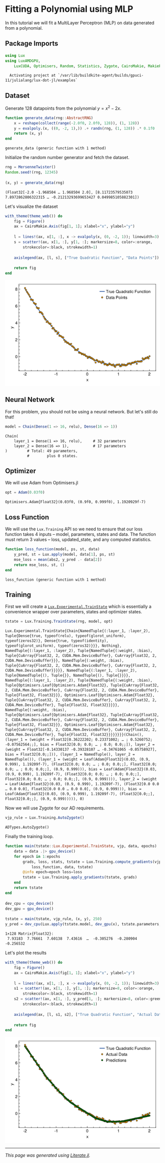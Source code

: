 


<a id='Fitting a Polynomial using MLP'></a>

# Fitting a Polynomial using MLP


In this tutorial we will fit a MultiLayer Perceptron (MLP) on data generated from a polynomial.


<a id='Package Imports'></a>

## Package Imports


```julia
using Lux
using LuxAMDGPU,
    LuxCUDA, Optimisers, Random, Statistics, Zygote, CairoMakie, MakiePublication
```


```
  Activating project at `/var/lib/buildkite-agent/builds/gpuci-11/julialang/lux-dot-jl/examples`
```


<a id='Dataset'></a>

## Dataset


Generate 128 datapoints from the polynomial $y = x^2 - 2x$.


```julia
function generate_data(rng::AbstractRNG)
    x = reshape(collect(range(-2.0f0, 2.0f0, 128)), (1, 128))
    y = evalpoly.(x, ((0, -2, 1),)) .+ randn(rng, (1, 128)) .* 0.1f0
    return (x, y)
end
```


```
generate_data (generic function with 1 method)
```


Initialize the random number generator and fetch the dataset.


```julia
rng = MersenneTwister()
Random.seed!(rng, 12345)

(x, y) = generate_data(rng)
```


```
(Float32[-2.0 -1.968504 … 1.968504 2.0], [8.11723579535073 7.8972862806322315 … -0.21213293699653427 0.049985105882301])
```


Let's visualize the dataset


```julia
with_theme(theme_web()) do
    fig = Figure()
    ax = CairoMakie.Axis(fig[1, 1]; xlabel="x", ylabel="y")

    l = lines!(ax, x[1, :], x -> evalpoly(x, (0, -2, 1)); linewidth=3)
    s = scatter!(ax, x[1, :], y[1, :]; markersize=8, color=:orange,
        strokecolor=:black, strokewidth=1)

    axislegend(ax, [l, s], ["True Quadratic Function", "Data Points"])

    return fig
end
```

![](codriha.png)


<a id='Neural Network'></a>

## Neural Network


For this problem, you should not be using a neural network. But let's still do that!


```julia
model = Chain(Dense(1 => 16, relu), Dense(16 => 1))
```


```
Chain(
    layer_1 = Dense(1 => 16, relu),     # 32 parameters
    layer_2 = Dense(16 => 1),           # 17 parameters
)         # Total: 49 parameters,
          #        plus 0 states.
```


<a id='Optimizer'></a>

## Optimizer


We will use Adam from Optimisers.jl


```julia
opt = Adam(0.03f0)
```


```
Optimisers.Adam{Float32}(0.03f0, (0.9f0, 0.999f0), 1.1920929f-7)
```


<a id='Loss Function'></a>

## Loss Function


We will use the `Lux.Training` API so we need to ensure that our loss function takes 4 inputs – model, parameters, states and data. The function must return 3 values – loss, updated_state, and any computed statistics.


```julia
function loss_function(model, ps, st, data)
    y_pred, st = Lux.apply(model, data[1], ps, st)
    mse_loss = mean(abs2, y_pred .- data[2])
    return mse_loss, st, ()
end
```


```
loss_function (generic function with 1 method)
```


<a id='Training'></a>

## Training


First we will create a [`Lux.Experimental.TrainState`](../../../api/Lux/contrib#Lux.Experimental.TrainState) which is essentially a convenience wrapper over parameters, states and optimizer states.


```julia
tstate = Lux.Training.TrainState(rng, model, opt)
```


```
Lux.Experimental.TrainState{Chain{NamedTuple{(:layer_1, :layer_2), Tuple{Dense{true, typeof(relu), typeof(glorot_uniform), typeof(zeros32)}, Dense{true, typeof(identity), typeof(glorot_uniform), typeof(zeros32)}}}, Nothing}, NamedTuple{(:layer_1, :layer_2), Tuple{NamedTuple{(:weight, :bias), Tuple{CuArray{Float32, 2, CUDA.Mem.DeviceBuffer}, CuArray{Float32, 2, CUDA.Mem.DeviceBuffer}}}, NamedTuple{(:weight, :bias), Tuple{CuArray{Float32, 2, CUDA.Mem.DeviceBuffer}, CuArray{Float32, 2, CUDA.Mem.DeviceBuffer}}}}}, NamedTuple{(:layer_1, :layer_2), Tuple{NamedTuple{(), Tuple{}}, NamedTuple{(), Tuple{}}}}, NamedTuple{(:layer_1, :layer_2), Tuple{NamedTuple{(:weight, :bias), Tuple{Optimisers.Leaf{Optimisers.Adam{Float32}, Tuple{CuArray{Float32, 2, CUDA.Mem.DeviceBuffer}, CuArray{Float32, 2, CUDA.Mem.DeviceBuffer}, Tuple{Float32, Float32}}}, Optimisers.Leaf{Optimisers.Adam{Float32}, Tuple{CuArray{Float32, 2, CUDA.Mem.DeviceBuffer}, CuArray{Float32, 2, CUDA.Mem.DeviceBuffer}, Tuple{Float32, Float32}}}}}, NamedTuple{(:weight, :bias), Tuple{Optimisers.Leaf{Optimisers.Adam{Float32}, Tuple{CuArray{Float32, 2, CUDA.Mem.DeviceBuffer}, CuArray{Float32, 2, CUDA.Mem.DeviceBuffer}, Tuple{Float32, Float32}}}, Optimisers.Leaf{Optimisers.Adam{Float32}, Tuple{CuArray{Float32, 2, CUDA.Mem.DeviceBuffer}, CuArray{Float32, 2, CUDA.Mem.DeviceBuffer}, Tuple{Float32, Float32}}}}}}}}(Chain(), (layer_1 = (weight = Float32[0.36222202; 0.23371002; … ; 0.5260752; -0.07562564;;], bias = Float32[0.0; 0.0; … ; 0.0; 0.0;;]), layer_2 = (weight = Float32[-0.14330137 -0.39328107 … -0.34761065 -0.05758927], bias = Float32[0.0;;])), (layer_1 = NamedTuple(), layer_2 = NamedTuple()), (layer_1 = (weight = Leaf(Adam{Float32}(0.03, (0.9, 0.999), 1.19209f-7), (Float32[0.0; 0.0; … ; 0.0; 0.0;;], Float32[0.0; 0.0; … ; 0.0; 0.0;;], (0.9, 0.999))), bias = Leaf(Adam{Float32}(0.03, (0.9, 0.999), 1.19209f-7), (Float32[0.0; 0.0; … ; 0.0; 0.0;;], Float32[0.0; 0.0; … ; 0.0; 0.0;;], (0.9, 0.999)))), layer_2 = (weight = Leaf(Adam{Float32}(0.03, (0.9, 0.999), 1.19209f-7), (Float32[0.0 0.0 … 0.0 0.0], Float32[0.0 0.0 … 0.0 0.0], (0.9, 0.999))), bias = Leaf(Adam{Float32}(0.03, (0.9, 0.999), 1.19209f-7), (Float32[0.0;;], Float32[0.0;;], (0.9, 0.999))))), 0)
```


Now we will use Zygote for our AD requirements.


```julia
vjp_rule = Lux.Training.AutoZygote()
```


```
ADTypes.AutoZygote()
```


Finally the training loop.


```julia
function main(tstate::Lux.Experimental.TrainState, vjp, data, epochs)
    data = data .|> gpu_device()
    for epoch in 1:epochs
        grads, loss, stats, tstate = Lux.Training.compute_gradients(vjp,
            loss_function, data, tstate)
        @info epoch=epoch loss=loss
        tstate = Lux.Training.apply_gradients(tstate, grads)
    end
    return tstate
end

dev_cpu = cpu_device()
dev_gpu = gpu_device()

tstate = main(tstate, vjp_rule, (x, y), 250)
y_pred = dev_cpu(Lux.apply(tstate.model, dev_gpu(x), tstate.parameters, tstate.states)[1])
```


```
1×128 Matrix{Float32}:
 7.93183  7.76661  7.60138  7.43616  …  -0.305276  -0.280904  -0.256532
```


Let's plot the results


```julia
with_theme(theme_web()) do
    fig = Figure()
    ax = CairoMakie.Axis(fig[1, 1]; xlabel="x", ylabel="y")

    l = lines!(ax, x[1, :], x -> evalpoly(x, (0, -2, 1)); linewidth=3)
    s1 = scatter!(ax, x[1, :], y[1, :]; markersize=8, color=:orange,
        strokecolor=:black, strokewidth=1)
    s2 = scatter!(ax, x[1, :], y_pred[1, :]; markersize=8, color=:green,
        strokecolor=:black, strokewidth=1)

    axislegend(ax, [l, s1, s2], ["True Quadratic Function", "Actual Data", "Predictions"])

    return fig
end
```

![](stsedlv.png)


---


*This page was generated using [Literate.jl](https://github.com/fredrikekre/Literate.jl).*

